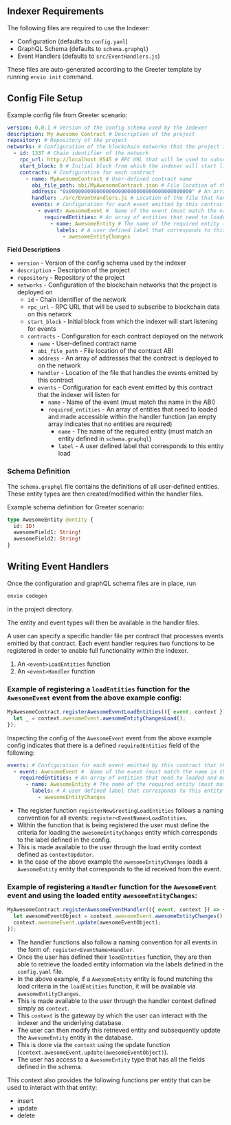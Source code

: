 ## Indexer Requirements

The following files are required to use the Indexer:

- Configuration (defaults to `config.yaml`)
- GraphQL Schema (defaults to `schema.graphql`)
- Event Handlers (defaults to `src/EventHandlers.js`)

These files are auto-generated according to the Greeter template by running `envio init` command.

## Config File Setup

Example config file from Greeter scenario:

```yaml
version: 0.0.1 # Version of the config schema used by the indexer
description: My Awesome Contract # Description of the project
repository: # Repository of the project
networks: # Configuration of the blockchain networks that the project is deployed on
  - id: 1337 # Chain identifier of the network
    rpc_url: http://localhost:8545 # RPC URL that will be used to subscribe to blockchain data on this network
    start_block: 0 # Initial block from which the indexer will start listening for events
    contracts: # Configuration for each contract
      - name: MyAwesomeContract # User-defined contract name
        abi_file_path: abi/MyAwesomeContract.json # File location of the contract ABI
        address: "0x0000000000000000000000000000000000000000" # An array of addresses that the contract is deployed to on the network
        handler: ./src/EventHandlers.js # Location of the file that handles the events emitted by this contract
        events: # Configuration for each event emitted by this contract that the indexer will listen for
          - event: AwesomeEvent #  Name of the event (must match the name in the ABI)
            requiredEntities: # An array of entities that need to loaded and made accessible within the handler function (an empty array indicates that no entities are required)
              - name: AwesomeEntity # The name of the required entity (must match an entity defined in `schema.graphql`)
                labels: # A user defined label that corresponds to this entity load
                  - awesomeEntityChanges
```

**Field Descriptions**

- `version` - Version of the config schema used by the indexer
- `description` - Description of the project
- `repository` - Repository of the project
- `networks` - Configuration of the blockchain networks that the project is deployed on
  - `id` - Chain identifier of the network
  - `rpc_url` - RPC URL that will be used to subscribe to blockchain data on this network
  - `start_block` - Initial block from which the indexer will start listening for events
  - `contracts` - Configuration for each contract deployed on the network
    - `name` - User-defined contract name
    - `abi_file_path` - File location of the contract ABI
    - `address` - An array of addresses that the contract is deployed to on the network
    - `handler` - Location of the file that handles the events emitted by this contract
    - `events` - Configuration for each event emitted by this contract that the indexer will listen for
      - `name` - Name of the event (must match the name in the ABI)
      - `required_entities` - An array of entities that need to loaded and made accessible within the handler function (an empty array indicates that no entities are required)
        - `name` - The name of the required entity (must match an entity defined in `schema.graphql`)
        - `label` - A user defined label that corresponds to this entity load

### Schema Definition

The `schema.graphql` file contains the definitions of all user-defined entities. These entity types are then created/modified within the handler files.

Example schema definition for Greeter scenario:

```graphql
type AwesomeEntity @entity {
  id: ID!
  awesomeField1: String!
  awesomeField2: String!
}
```

## Writing Event Handlers

Once the configuration and graphQL schema files are in place, run

```bash
envio codegen
```

in the project directory.

The entity and event types will then be available in the handler files.

A user can specify a specific handler file per contract that processes events emitted by that contract.
Each event handler requires two functions to be registered in order to enable full functionality within the indexer.

1. An `<event>LoadEntities` function
2. An `<event>Handler` function

### Example of registering a `loadEntities` function for the `AwesomeEvent` event from the above example config:

```javascript
MyAwesomeContract.registerAwesomeEventLoadEntities(({ event, context }) => {
  let _ = context.awesomeEvent.awesomeEntityChangesLoad();
});
```

Inspecting the config of the `AwesomeEvent` event from the above example config indicates that there is a defined `requiredEntities` field of the following:

```yaml
events: # Configuration for each event emitted by this contract that the indexer will listen for
  - event: AwesomeEvent #  Name of the event (must match the name in the ABI)
    requiredEntities: # An array of entities that need to loaded and made accessible within the handler function (an empty array indicates that no entities are required)
      - name: AwesomeEntity # The name of the required entity (must match an entity defined in `schema.graphql`)
        labels: # A user defined label that corresponds to this entity load
          - awesomeEntityChanges
```

- The register function `registerNewGreetingLoadEntities` follows a naming convention for all events: `register<EventName>LoadEntities`.
- Within the function that is being registered the user must define the criteria for loading the `awesomeEntityChanges` entity which corresponds to the label defined in the config.
- This is made available to the user through the load entity context defined as `contextUpdator`.
- In the case of the above example the `awesomeEntityChanges` loads a `AwesomeEntity` entity that corresponds to the id received from the event.

### Example of registering a `Handler` function for the `AwesomeEvent` event and using the loaded entity `awesomeEntityChanges`:

```javascript
MyAwesomeContract.registerAwesomeEventHandler(({ event, context }) => {
  let awesomeEventObject = context.awesomeEvent.awesomeEntityChanges();
  context.awesomeEvent.update(awesomeEventObject);
});
```

- The handler functions also follow a naming convention for all events in the form of: `register<EventName>Handler`.
- Once the user has defined their `loadEntities` function, they are then able to retrieve the loaded entity information via the labels defined in the `config.yaml` file.
- In the above example, if a `AwesomeEntity` entity is found matching the load criteria in the `loadEntities` function, it will be available via `awesomeEntityChanges`.
- This is made available to the user through the handler context defined simply as `context`.
- This `context` is the gateway by which the user can interact with the indexer and the underlying database.
- The user can then modify this retrieved entity and subsequently update the `AwesomeEntity` entity in the database.
- This is done via the `context` using the update function (`context.awesomeEvent.update(awesomeEventObject)`).
- The user has access to a `AwesomeEntity` type that has all the fields defined in the schema.

This context also provides the following functions per entity that can be used to interact with that entity:

- insert
- update
- delete
